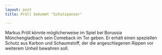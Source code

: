 ```yaml
---
layout: post
title: Pröll bekommt "Schutzpanzer"

---
```


Markus Pröll könnte möglicherweise im Spiel bei Borussia Mönchengladbach sein Comeback im Tor geben. Er erhält einen speziellen Schutz aus Karbon und Schaumstoff, der die angeschlagenen Rippen vor weiterem Unheil bewahren soll.


